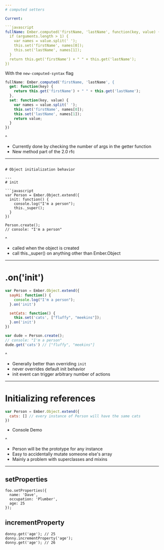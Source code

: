 ```yaml
---
# computed setters

Current:

```javascript
fullName: Ember.computed('firstName, 'lastName', function(key, value) {
  if (arguments.length > 1) {
    var names = value.split(' ');
    this.set('firstName', names[0]);
    this.set('lastName', names[1]);
  }
  return this.get('firstName') + " " + this.get('lastName');
})
```

With the `new-computed-syntax` flag

```javascript
fullName: Ember.computed('firstName, 'lastName', {
  get: function(key) {
    return this.get('firstName') + " " + this.get('lastName');
  },
  set: function(key, value) {
    var names = value.split(' ');
    this.set('firstName', names[0]);
    this.set('lastName', names[1]);
    return value;
  }
})
```

^
- Currently done by checking the number of args in the getter function
- New method part of the 2.0 rfc

---
```

# Object initialization behavior

---
# init

```javascript
var Person = Ember.Object.extend({
  init: function() {
    console.log("I'm a person");
    this._super();
  }
})

Person.create();
// console: "I'm a person"
```

^
- called when the object is created
- call this._super() on anything other than Ember.Object

---
# .on('init')

```javascript
var Person = Ember.Object.extend({
  sayHi: function() {
    console.log("I'm a person");
  }.on('init')

  setCats: function() {
    this.set('cats', ["fluffy", "meekins"]);
  }.on('init')
})

var dude = Person.create();
// console: "I'm a person"
dude.get('cats') // ["fluffy", "meekins"]
```

^
- Generally better than overriding `init`
- never overrides default init behavior
- init event can trigger arbitrary number of actions

---
# Initializing references
```javascript
var Person = Ember.Object.extend({
  cats: [] // every instance of Person will have the same cats
})
```
- Console Demo

^
- Person will be the prototype for any instance
- Easy to accidentally mutate someone else's array
- Mainly a problem with superclasses and mixins

---
## setProperties

```
foo.setProperties({
  name: 'Dave',
  occupation: 'Plumber',
  age: 25
});
```
## incrementProperty
```
donny.get('age'); // 25
donny.incrementProperty('age');
donny.get('age'); // 26
```

